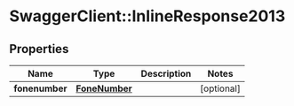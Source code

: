 # SwaggerClient::InlineResponse2013

## Properties
Name | Type | Description | Notes
------------ | ------------- | ------------- | -------------
**fonenumber** | [**FoneNumber**](FoneNumber.md) |  | [optional] 


